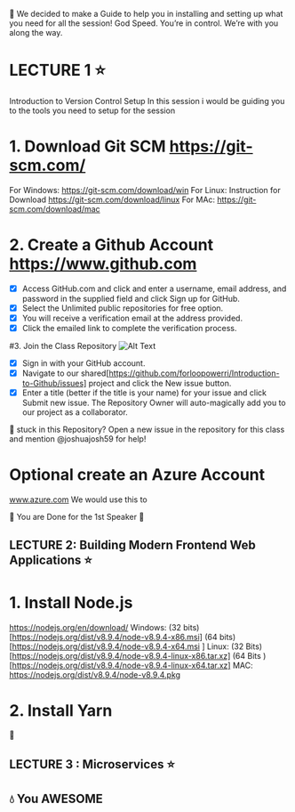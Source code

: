 :wave: We decided to make a Guide to help you in installing and setting up what you need for all the session! God Speed.
You’re in control. We’re with you along the way.

# LECTURE 1 :star:
Introduction to Version Control Setup
In this session i would be guiding you to the tools you need to setup for the session 

# 1. Download Git SCM  https://git-scm.com/
For Windows: https://git-scm.com/download/win
For Linux: Instruction for Download https://git-scm.com/download/linux
For MAc: https://git-scm.com/download/mac

# 2. Create a Github Account  https://www.github.com

- [x] Access GitHub.com and click and enter a username, email address, and password in the supplied field and click Sign up for GitHub.
- [x] Select the Unlimited public repositories for free option.
- [x] You will receive a verification email at the address provided.
- [x] Click the emailed link to complete the verification process.

#3. Join the Class Repository
![Alt Text](https://services.github.com/on-demand/images/gifs/intro/join-repo-make-issue-introduction.gif)
- [x] Sign in with your GitHub account.
- [x] Navigate to our shared[https://github.com/forloopowerri/Introduction-to-Github/issues] project and click the New issue button.
- [x] Enter a title (better if the title is your name) for your issue and click Submit new issue. The Repository Owner will auto-magically add you to our project as a collaborator.

👋 stuck in this Repository? Open a new issue in the repository for this class and mention @joshuajosh59 for help!


# Optional create an Azure Account 
www.azure.com
We would use this to 


:clap: You are Done for the 1st Speaker 
:runner:

## LECTURE 2:  Building Modern Frontend Web Applications :star:

# 1.  Install Node.js
https://nodejs.org/en/download/
   Windows: (32 bits) [https://nodejs.org/dist/v8.9.4/node-v8.9.4-x86.msi] (64 bits) [https://nodejs.org/dist/v8.9.4/node-v8.9.4-x64.msi ]
Linux: (32 Bits) [https://nodejs.org/dist/v8.9.4/node-v8.9.4-linux-x86.tar.xz] (64 Bits ) [https://nodejs.org/dist/v8.9.4/node-v8.9.4-linux-x64.tar.xz]
MAC: https://nodejs.org/dist/v8.9.4/node-v8.9.4.pkg

# 2. Install Yarn

:runner:

## LECTURE 3 : Microservices :star:



## :droplet: You AWESOME





   
